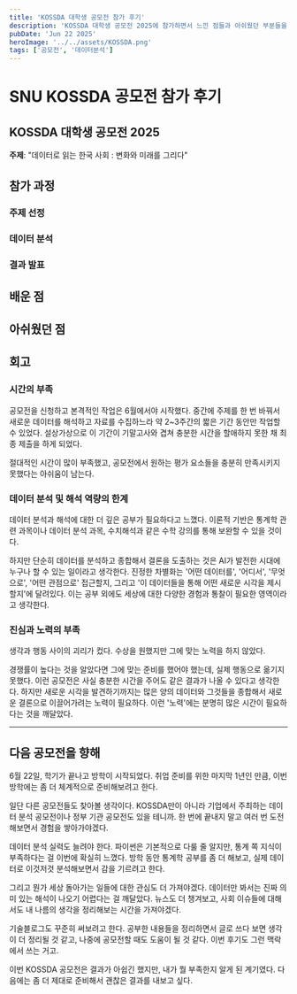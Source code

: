 ```yaml
---
title: 'KOSSDA 대학생 공모전 참가 후기'
description: 'KOSSDA 대학생 공모전 2025에 참가하면서 느낀 점들과 아쉬웠던 부분들을 솔직하게 정리해봤다.'
pubDate: 'Jun 22 2025'
heroImage: '../../assets/KOSSDA.png'
tags: ['공모전', '데이터분석']
---
```


# SNU KOSSDA 공모전 참가 후기

## KOSSDA 대학생 공모전 2025
**주제**: "데이터로 읽는 한국 사회 : 변화와 미래를 그리다"


## 참가 과정


### 주제 선정


### 데이터 분석


### 결과 발표


## 배운 점


## 아쉬웠던 점


## 회고

### 시간의 부족
공모전을 신청하고 본격적인 작업은 6월에서야 시작했다. 중간에 주제를 한 번 바꿔서 새로운 데이터를 해석하고 자료를 수집하느라 약 2~3주간의 짧은 기간 동안만 작업할 수 있었다. 설상가상으로 이 기간이 기말고사와 겹쳐 충분한 시간을 할애하지 못한 채 최종 제출을 하게 되었다. 

절대적인 시간이 많이 부족했고, 공모전에서 원하는 평가 요소들을 충분히 만족시키지 못했다는 아쉬움이 남는다.

### 데이터 분석 및 해석 역량의 한계
데이터 분석과 해석에 대한 더 깊은 공부가 필요하다고 느꼈다. 이론적 기반은 통계학 관련 과목이나 데이터 분석 과목, 수치해석과 같은 수학 강의를 통해 보완할 수 있을 것이다. 

하지만 단순히 데이터를 분석하고 종합해서 결론을 도출하는 것은 AI가 발전한 시대에 누구나 할 수 있는 일이라고 생각한다. 진정한 차별화는 '어떤 데이터를', '어디서', '무엇으로', '어떤 관점으로' 접근할지, 그리고 '이 데이터들을 통해 어떤 새로운 시각을 제시할지'에 달려있다. 이는 공부 외에도 세상에 대한 다양한 경험과 통찰이 필요한 영역이라고 생각한다.

### 진심과 노력의 부족
생각과 행동 사이의 괴리가 컸다. 수상을 원했지만 그에 맞는 노력을 하지 않았다.

경쟁률이 높다는 것을 알았다면 그에 맞는 준비를 했어야 했는데, 실제 행동으로 옮기지 못했다. 이런 공모전은 사실 충분한 시간을 주어도 같은 결과가 나올 수 있다고 생각한다. 하지만 새로운 시각을 발견하기까지는 많은 양의 데이터와 그것들을 종합해서 새로운 결론으로 이끌어가려는 노력이 필요하다. 이런 '노력'에는 분명히 많은 시간이 필요하다는 것을 깨달았다.

---

## 다음 공모전을 향해

6월 22일, 학기가 끝나고 방학이 시작되었다. 취업 준비를 위한 마지막 1년인 만큼, 이번 방학에는 좀 더 체계적으로 준비해보려고 한다.

일단 다른 공모전들도 찾아볼 생각이다. KOSSDA만이 아니라 기업에서 주최하는 데이터 분석 공모전이나 정부 기관 공모전도 있을 테니까. 한 번에 끝내지 말고 여러 번 도전해보면서 경험을 쌓아가야겠다.

데이터 분석 실력도 늘려야 한다. 파이썬은 기본적으로 다룰 줄 알지만, 통계 쪽 지식이 부족하다는 걸 이번에 확실히 느꼈다. 방학 동안 통계학 공부를 좀 더 해보고, 실제 데이터로 이것저것 분석해보면서 감을 기르려고 한다.

그리고 뭔가 세상 돌아가는 일들에 대한 관심도 더 가져야겠다. 데이터만 봐서는 진짜 의미 있는 해석이 나오기 어렵다는 걸 깨달았다. 뉴스도 더 챙겨보고, 사회 이슈들에 대해서도 내 나름의 생각을 정리해보는 시간을 가져야겠다.

기술블로그도 꾸준히 써보려고 한다. 공부한 내용들을 정리하면서 글로 쓰다 보면 생각이 더 정리될 것 같고, 나중에 공모전할 때도 도움이 될 것 같다. 이번 후기도 그런 맥락에서 쓰는 거고.

이번 KOSSDA 공모전은 결과가 아쉽긴 했지만, 내가 뭘 부족한지 알게 된 계기였다. 다음에는 좀 더 제대로 준비해서 괜찮은 결과를 내보고 싶다.

